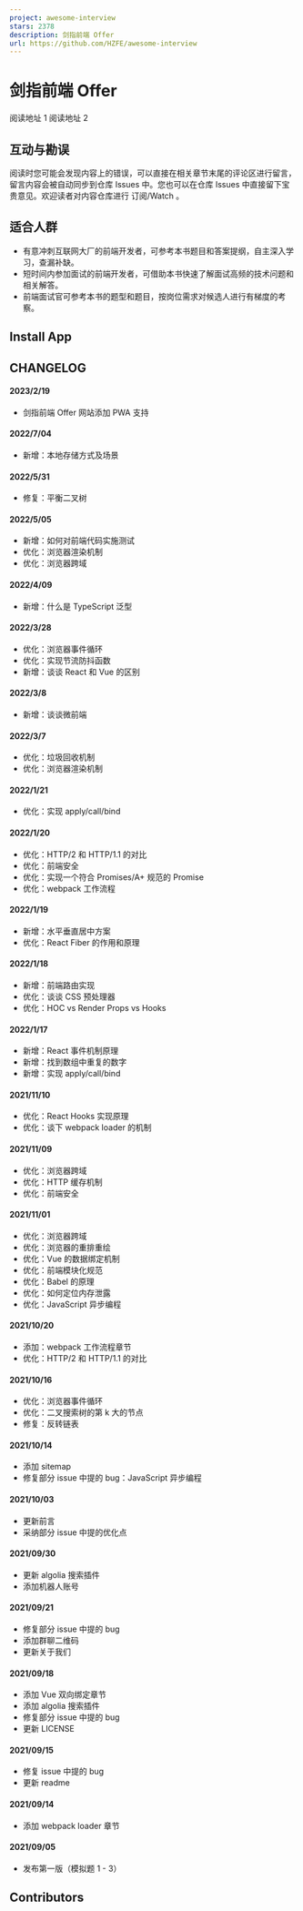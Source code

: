```yaml
---
project: awesome-interview
stars: 2378
description: 剑指前端 Offer
url: https://github.com/HZFE/awesome-interview
---
```


剑指前端 Offer
==========

阅读地址 1 阅读地址 2

互动与勘误
-----

阅读时您可能会发现内容上的错误，可以直接在相关章节末尾的评论区进行留言，留言内容会被自动同步到仓库 Issues 中。您也可以在仓库 Issues 中直接留下宝贵意见。欢迎读者对内容仓库进行 订阅/Watch 。

适合人群
----

-   有意冲刺互联网大厂的前端开发者，可参考本书题目和答案提纲，自主深入学习，查漏补缺。
-   短时间内参加面试的前端开发者，可借助本书快速了解面试高频的技术问题和相关解答。
-   前端面试官可参考本书的题型和题目，按岗位需求对候选人进行有梯度的考察。

Install App
-----------

CHANGELOG
---------

#### 2023/2/19

-   剑指前端 Offer 网站添加 PWA 支持

#### 2022/7/04

-   新增：本地存储方式及场景

#### 2022/5/31

-   修复：平衡二叉树

#### 2022/5/05

-   新增：如何对前端代码实施测试
-   优化：浏览器渲染机制
-   优化：浏览器跨域

#### 2022/4/09

-   新增：什么是 TypeScript 泛型

#### 2022/3/28

-   优化：浏览器事件循环
-   优化：实现节流防抖函数
-   新增：谈谈 React 和 Vue 的区别

#### 2022/3/8

-   新增：谈谈微前端

#### 2022/3/7

-   优化：垃圾回收机制
-   优化：浏览器渲染机制

#### 2022/1/21

-   优化：实现 apply/call/bind

#### 2022/1/20

-   优化：HTTP/2 和 HTTP/1.1 的对比
-   优化：前端安全
-   优化：实现一个符合 Promises/A+ 规范的 Promise
-   优化：webpack 工作流程

#### 2022/1/19

-   新增：水平垂直居中方案
-   优化：React Fiber 的作用和原理

#### 2022/1/18

-   新增：前端路由实现
-   优化：谈谈 CSS 预处理器
-   优化：HOC vs Render Props vs Hooks

#### 2022/1/17

-   新增：React 事件机制原理
-   新增：找到数组中重复的数字
-   新增：实现 apply/call/bind

#### 2021/11/10

-   优化：React Hooks 实现原理
-   优化：谈下 webpack loader 的机制

#### 2021/11/09

-   优化：浏览器跨域
-   优化：HTTP 缓存机制
-   优化：前端安全

#### 2021/11/01

-   优化：浏览器跨域
-   优化：浏览器的重排重绘
-   优化：Vue 的数据绑定机制
-   优化：前端模块化规范
-   优化：Babel 的原理
-   优化：如何定位内存泄露
-   优化：JavaScript 异步编程

#### 2021/10/20

-   添加：webpack 工作流程章节
-   优化：HTTP/2 和 HTTP/1.1 的对比

#### 2021/10/16

-   优化：浏览器事件循环
-   优化：二叉搜索树的第 k 大的节点
-   修复：反转链表

#### 2021/10/14

-   添加 sitemap
-   修复部分 issue 中提的 bug：JavaScript 异步编程

#### 2021/10/03

-   更新前言
-   采纳部分 issue 中提的优化点

#### 2021/09/30

-   更新 algolia 搜索插件
-   添加机器人账号

#### 2021/09/21

-   修复部分 issue 中提的 bug
-   添加群聊二维码
-   更新关于我们

#### 2021/09/18

-   添加 Vue 双向绑定章节
-   添加 algolia 搜索插件
-   修复部分 issue 中提的 bug
-   更新 LICENSE

#### 2021/09/15

-   修复 issue 中提的 bug
-   更新 readme

#### 2021/09/14

-   添加 webpack loader 章节

#### 2021/09/05

-   发布第一版（模拟题 1 - 3）

Contributors
------------

